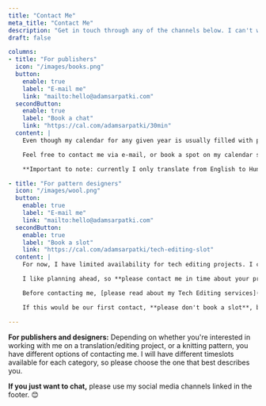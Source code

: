 ```yaml
---
title: "Contact Me"
meta_title: "Contact Me"
description: "Get in touch through any of the channels below. I can't wait to hear from you!"
draft: false

columns:
- title: "For publishers"
  icon: "/images/books.png"
  button:
    enable: true
    label: "E-mail me"
    link: "mailto:hello@adamsarpatki.com"
  secondButton:
    enable: true
    label: "Book a chat"
    link: "https://cal.com/adamsarpatki/30min"
  content: |
    Even though my calendar for any given year is usually filled with projects from my current clients, I would be happy to talk shop, and maybe make space for new projects.

    Feel free to contact me via e-mail, or book a spot on my calendar so we can have a chat.

    **Important to note: currently I only translate from English to Hungarian, and I only edit texts written in Hungarian.**

- title: "For pattern designers"
  icon: "/images/wool.png"
  button:
    enable: true
    label: "E-mail me"
    link: "mailto:hello@adamsarpatki.com"
  secondButton:
    enable: true
    label: "Book a slot"
    link: "https://cal.com/adamsarpatki/tech-editing-slot"
  content: |
    For now, I have limited availability for tech editing projects. I can usually guarantee one or two slots per week.

    I like planning ahead, so **please contact me in time about your project.** The earlier you contact me, the more likely I will be able to fit your design into my schedule. 😊

    Before contacting me, [please read about my Tech Editing services](/technical-editing), if you haven't done so already.

    If this would be our first contact, **please don't book a slot**, but instead e-mail me so we can hash out the details.

---
```


**For publishers and designers:** Depending on whether you're interested in working with me on a translation/editing project, or a knitting pattern, you have different options of contacting me. I will have different timeslots available for each category, so please choose the one that best describes you.

**If you just want to chat,** please use my social media channels linked in the footer. 😊

<!-- <a href="https://www.flaticon.com/free-icons/books" title="books icons">Books icons created by Freepik - Flaticon</a> -->
<!-- <a href="https://www.flaticon.com/free-icons/wool" title="wool icons">Wool icons created by Freepik - Flaticon</a> -->
